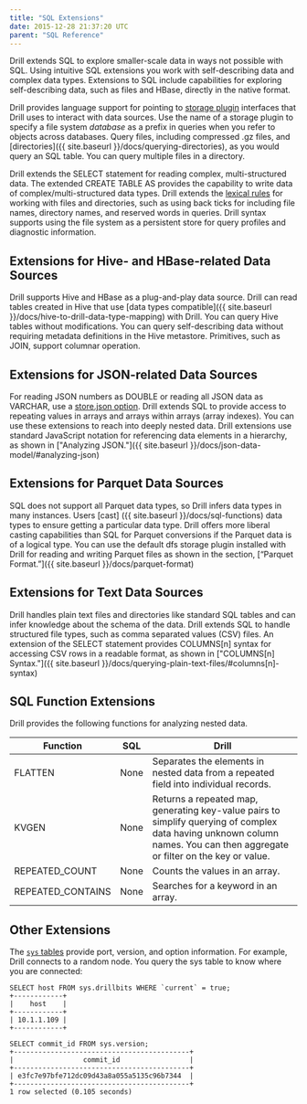 ```yaml
---
title: "SQL Extensions"
date: 2015-12-28 21:37:20 UTC
parent: "SQL Reference"
---
```

Drill extends SQL to explore smaller-scale data in ways not possible with SQL. Using intuitive SQL extensions you work with self-describing data and complex data types. Extensions to SQL include capabilities for exploring self-describing data, such as files and HBase, directly in the native format.

Drill provides language support for pointing to [storage plugin]({{site.baseurl}}/docs/connect-a-data-source-introduction) interfaces that Drill uses to interact with data sources. Use the name of a storage plugin to specify a file system *database* as a prefix in queries when you refer to objects across databases. Query files, including compressed .gz files, and [directories]({{ site.baseurl }}/docs/querying-directories), as you would query an SQL table. You can query multiple files in a directory.

Drill extends the SELECT statement for reading complex, multi-structured data. The extended CREATE TABLE AS provides the capability to write data of complex/multi-structured data types. Drill extends the [lexical rules](http://drill.apache.org/docs/lexical-structure) for working with files and directories, such as using back ticks for including file names, directory names, and reserved words in queries. Drill syntax supports using the file system as a persistent store for query profiles and diagnostic information.

## Extensions for Hive- and HBase-related Data Sources

Drill supports Hive and HBase as a plug-and-play data source. Drill can read tables created in Hive that use [data types compatible]({{ site.baseurl }}/docs/hive-to-drill-data-type-mapping) with Drill.  You can query Hive tables without modifications. You can query self-describing data without requiring metadata definitions in the Hive metastore. Primitives, such as JOIN, support columnar operation. 

## Extensions for JSON-related Data Sources
For reading JSON numbers as DOUBLE or reading all JSON data as VARCHAR, use a [store.json option]({{site.baseurl}}/docs/handling-different-data-types/#reading-numbers-of-different-types-from-json). Drill extends SQL to provide access to repeating values in arrays and arrays within arrays (array indexes). You can use these extensions to reach into deeply nested data. Drill extensions use standard JavaScript notation for referencing data elements in a hierarchy, as shown in ["Analyzing JSON."]({{ site.baseurl }}/docs/json-data-model/#analyzing-json)

## Extensions for Parquet Data Sources
SQL does not support all Parquet data types, so Drill infers data types in many instances. Users [cast] ({{ site.baseurl }}/docs/sql-functions) data types to ensure getting a particular data type. Drill offers more liberal casting capabilities than SQL for Parquet conversions if the Parquet data is of a logical type. You can use the default dfs storage plugin installed with Drill for reading and writing Parquet files as shown in the section, [“Parquet Format.”]({{ site.baseurl }}/docs/parquet-format)


## Extensions for Text Data Sources
Drill handles plain text files and directories like standard SQL tables and can infer knowledge about the schema of the data. Drill extends SQL to handle structured file types, such as comma separated values (CSV) files. An extension of the SELECT statement provides COLUMNS[n] syntax for accessing CSV rows in a readable format, as shown in ["COLUMNS[n] Syntax."]({{ site.baseurl }}/docs/querying-plain-text-files/#columns[n]-syntax)

## SQL Function Extensions
Drill provides the following functions for analyzing nested data.

| Function          | SQL  | Drill                                                                                                                                                                      |
|-------------------|------|----------------------------------------------------------------------------------------------------------------------------------------------------------------------------|
| FLATTEN           | None | Separates the elements in nested data from a repeated field into individual records.                                                                                       |
| KVGEN             | None | Returns a repeated map, generating key-value pairs to simplify querying of complex data having unknown column names. You can then aggregate or filter on the key or value. |
| REPEATED_COUNT    | None | Counts the values in an array.                                                                                                                                             |
| REPEATED_CONTAINS | None | Searches for a keyword in an array.                                                                                                                                        |

## Other Extensions

The [`sys` tables](/docs/querying-system-tables/) provide port, version, and option information.  For example, Drill connects to a random node. You query the sys table to know where you are connected:

    SELECT host FROM sys.drillbits WHERE `current` = true;
    +------------+
    |    host    |
    +------------+
    | 10.1.1.109 |
    +------------+

    SELECT commit_id FROM sys.version;
    +-------------------------------------------+
    |                 commit_id                 |
    +-------------------------------------------+
    | e3fc7e97bfe712dc09d43a8a055a5135c96b7344  |
    +-------------------------------------------+
    1 row selected (0.105 seconds)
